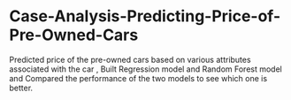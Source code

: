 # Case-Analysis-Predicting-Price-of-Pre-Owned-Cars
 Predicted price of the pre-owned cars based on various attributes associated with the car , Built Regression model and Random Forest model and Compared the performance of the two models to see which one is better.
